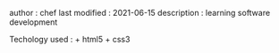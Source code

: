 author          : chef
last modified   : 2021-06-15
description     : learning software development

Techology used  :
    +   html5
    +   css3